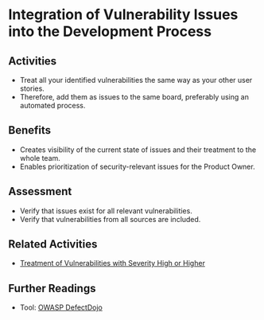# Integration of Vulnerability Issues into the Development Process

## Activities

- Treat all your identified vulnerabilities the same way as your other user stories.
- Therefore, add them as issues to the same board, preferably using an automated process.

## Benefits

- Creates visibility of the current state of issues and their treatment to the whole team.
- Enables prioritization of security-relevant issues for the Product Owner.

## Assessment

- Verify that issues exist for all relevant vulnerabilities.
- Verify that vulnerabilities from all sources are included.

## Related Activities

- [Treatment of Vulnerabilities with Severity High or Higher](treatment-of-vulnerabilities-with-severity-high-or-higher.md)

## Further Readings

- Tool: [OWASP DefectDojo](https://github.com/DefectDojo/django-DefectDojo)
